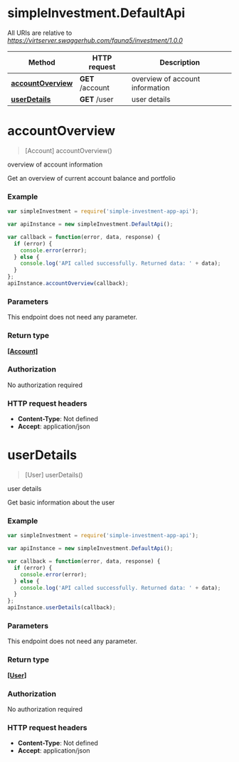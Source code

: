 # simpleInvestment.DefaultApi

All URIs are relative to *https://virtserver.swaggerhub.com/fauna5/investment/1.0.0*

Method | HTTP request | Description
------------- | ------------- | -------------
[**accountOverview**](DefaultApi.md#accountOverview) | **GET** /account | overview of account information
[**userDetails**](DefaultApi.md#userDetails) | **GET** /user | user details


<a name="accountOverview"></a>
# **accountOverview**
> [Account] accountOverview()

overview of account information

Get an overview of current account balance and portfolio

### Example
```javascript
var simpleInvestment = require('simple-investment-app-api');

var apiInstance = new simpleInvestment.DefaultApi();

var callback = function(error, data, response) {
  if (error) {
    console.error(error);
  } else {
    console.log('API called successfully. Returned data: ' + data);
  }
};
apiInstance.accountOverview(callback);
```

### Parameters
This endpoint does not need any parameter.

### Return type

[**[Account]**](Account.md)

### Authorization

No authorization required

### HTTP request headers

 - **Content-Type**: Not defined
 - **Accept**: application/json

<a name="userDetails"></a>
# **userDetails**
> [User] userDetails()

user details

Get basic information about the user 

### Example
```javascript
var simpleInvestment = require('simple-investment-app-api');

var apiInstance = new simpleInvestment.DefaultApi();

var callback = function(error, data, response) {
  if (error) {
    console.error(error);
  } else {
    console.log('API called successfully. Returned data: ' + data);
  }
};
apiInstance.userDetails(callback);
```

### Parameters
This endpoint does not need any parameter.

### Return type

[**[User]**](User.md)

### Authorization

No authorization required

### HTTP request headers

 - **Content-Type**: Not defined
 - **Accept**: application/json

